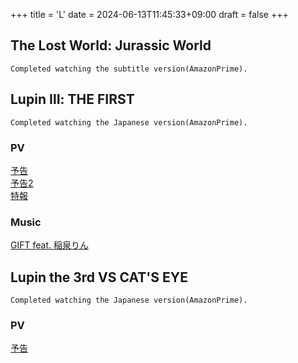 +++
title = 'L'
date = 2024-06-13T11:45:33+09:00
draft = false
+++

## The Lost World: Jurassic World
```
Completed watching the subtitle version(AmazonPrime).
```
  
  
  

## Lupin Ⅲ: THE FIRST
```
Completed watching the Japanese version(AmazonPrime).
```

### PV
[予告](https://youtu.be/Uw7jrQQK3Mc)\
[予告2](https://youtu.be/OIzHw0gVB0g)\
[特報](https://youtu.be/fLFEbkx6m9s)

### Music
[GIFT feat. 稲泉りん](https://www.youtube.com/watch?v=GrSM5tOyHRU)
  
  

## Lupin the 3rd VS CAT'S EYE
```
Completed watching the Japanese version(AmazonPrime).
```

### PV
[予告](https://www.youtube.com/watch?v=aMCayewi6Z8)
